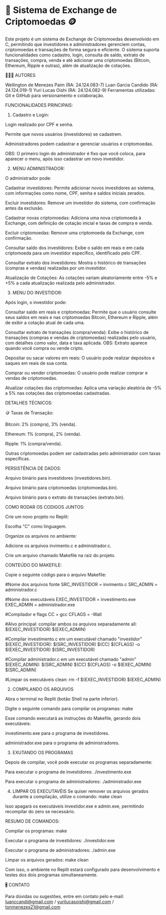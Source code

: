 # 🚀 Sistema de Exchange de Criptomoedas 🪙
Este projeto é um sistema de Exchange de Criptomoedas desenvolvido em C, permitindo que investidores e administradores gerenciem contas, criptomoedas e transações de forma segura e eficiente. O sistema suporta funcionalidades como cadastro, login, consulta de saldo, extrato de transações, compra, venda e até adicionar uma criptomoedas (Bitcoin, Ethereum, Ripple e outras), além de atualização de cotações.




🧑🏻‍💻 AUTORES 

Wellington de Menezes Paim (RA: 24.124.083-7)
Luan Garcia Candido (RA: 24.124.019-1)
Yuri Lucas Oishi (RA: 24.124.082-9)
Ferramentas utilizadas: Git e GitHub para versionamento e colaboração.



FUNCIONALIDADES PRINCIPAIS:

1. Cadastro e Login:
   
Login realizado por CPF e senha.

Permite que novos usuários (investidores) se cadastrem.

Administradores podem cadastrar e gerenciar usuários e criptomoedas. 

OBS: O primeiro login do administrador é fixo que você coloca, para aparecer o menu, após isso cadastrar um novo investidor.


2. MENU ADMINISTRADOR:

O administrador pode:

Cadastrar investidores: Permite adicionar novos investidores ao sistema, com informações como nome, CPF, senha e saldos iniciais zerados.

Excluir investidores: Remove um investidor do sistema, com confirmação antes da exclusão.

Cadastrar novas criptomoedas: Adiciona uma nova criptomoeda à Exchange, com definição de cotação inicial e taxas de compra e venda.

Excluir criptomoedas: Remove uma criptomoeda da Exchange, com confirmação.

Consultar saldo dos investidores: Exibe o saldo em reais e em cada criptomoeda para um investidor específico, identificado pelo CPF.

Consultar extrato dos investidores: Mostra o histórico de transações (compras e vendas) realizadas por um investidor.

Atualização de Cotações:
As cotações variam aleatoriamente entre -5% e +5% a cada atualização realizada pelo administrador.



3. MENU DO INVESTIDOR:

Após login, o investidor pode:

Consultar saldo em reais e criptomoedas: Permite que o usuário consulte seus saldos em reais e nas criptomoedas Bitcoin, Ethereum e Ripple, além de exibir a cotação atual de cada uma.

Consultar extrato de transações (compra/venda): Exibe o histórico de transações (compras e vendas de criptomoedas) realizadas pelo usuário, com detalhes como valor, data e taxa aplicada. OBS: Extrato aparece quando você compra ou vende cripto.

Depositar ou sacar valores em reais: O usuário pode realizar depósitos e saques em reais de sua conta.

Comprar ou vender criptomoedas: O usuário pode realizar comprar e vendas de criptomoedas.

Atualizar cotações das criptomoedas: Aplica uma variação aleatória de -5% a 5% nas cotações das criptomoedas cadastradas.


DETALHES TÉCNICOS:

🪙 Taxas de Transação:

Bitcoin: 2% (compra), 3% (venda).

Ethereum: 1% (compra), 2% (venda).

Ripple: 1% (compra/venda).

Outras criptomoedas podem ser cadastradas pelo administrador com taxas específicas.


PERSISTÊNCIA DE DADOS:

Arquivo binário para investidores (investidores.bin).

Arquivo binário para criptomoedas (criptomoedas.bin).

Arquivo binário para o extrato de transações (extrato.bin).


COMO RODAR OS CODIGOS JUNTOS:

Crie um novo projeto no Replit:

Escolha "C" como linguagem.

Organize os arquivos no ambiente:

Adicione os arquivos invimento.c e administrador.c.

Crie um arquivo chamado Makefile na raiz do projeto.


CONTEÚDO DO MAKEFILE:


Copie o seguinte código para o arquivo Makefile:


#Nome dos arquivos fonte
SRC_INVESTIDOR = invimento.c
SRC_ADMIN = administrador.c

#Nome dos executáveis
EXEC_INVESTIDOR = investimento.exe
EXEC_ADMIN = administrador.exe

#Compilador e flags
CC = gcc
CFLAGS = -Wall

#Alvo principal: compilar ambos os arquivos separadamente
all: $(EXEC_INVESTIDOR) $(EXEC_ADMIN)

#Compilar investimento.c em um executável chamado "investidor"
$(EXEC_INVESTIDOR): $(SRC_INVESTIDOR)
	$(CC) $(CFLAGS) -o $(EXEC_INVESTIDOR) $(SRC_INVESTIDOR)

#Compilar administrador.c em um executável chamado "admin"
$(EXEC_ADMIN): $(SRC_ADMIN)
	$(CC) $(CFLAGS) -o $(EXEC_ADMIN) $(SRC_ADMIN)

#Limpar os executáveis
clean:
	rm -f $(EXEC_INVESTIDOR) $(EXEC_ADMIN)




2. COMPILANDO OS ARQUIVOS

Abra o terminal no Replit (botão Shell na parte inferior).

Digite o seguinte comando para compilar os programas:
make

Esse comando executará as instruções do Makefile, gerando dois executáveis:

investimento.exe para o programa de investidores.

administrador.exe para o programa de administradores.


3. EXUTANDO OS PROGRAMAS

Depois de compilar, você pode executar os programas separadamente:

Para executar o programa de investidores:
./investimento.exe

Para executar o programa de administradores:
./administrador.exe


4. LIMPAR OS EXECUTAVÉIS
Se quiser remover os arquivos gerados durante a compilação, utilize o comando:
make clean

Isso apagará os executáveis investidor.exe e admin.exe, permitindo recompilar do zero se necessário.



RESUMO DE COMANDOS:

Compilar os programas: make

Executar o programa de investidores: ./investidor.exe

Executar o programa de administradores: ./admin.exe

Limpar os arquivos gerados: make clean

Com isso, o ambiente no Replit estará configurado para desenvolvimento e testes dos dois programas simultaneamente.



🖁 CONTATO

Para dúvidas ou sugestões, entre em contato pelo e-mail: luanccandi@gmail.com / yurilucasoishi@gmail.com / tonmenezes21@gmail.com 

